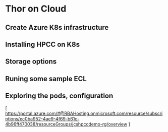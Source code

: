 # Thor on Cloud
## Create Azure K8s infrastructure
## Installing HPCC on K8s
## Storage options
## Runing some sample ECL
## Exploring the pods, configuration

[ https://portal.azure.com/#@RBAHosting.onmicrosoft.com/resource/subscriptions/ec0ba952-4ae9-4f69-b61c-4b96ff470038/resourceGroups/jcshpccdemo-rg/overview ]
